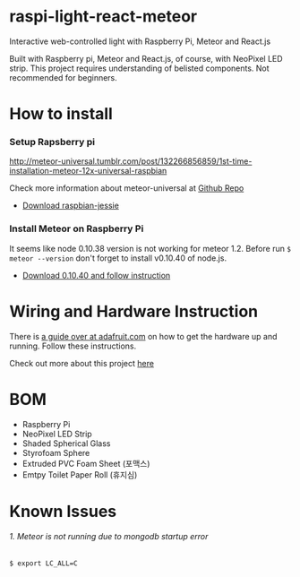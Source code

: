 # raspi-light-react-meteor
Interactive web-controlled light with Raspberry Pi, Meteor and React.js

Built with Raspberry pi, Meteor and React.js, of course, with NeoPixel LED strip. This project requires understanding of belisted components. Not recommended for beginners.

# How to install

### Setup Rapsberry pi

http://meteor-universal.tumblr.com/post/132266856859/1st-time-installation-meteor-12x-universal-raspbian

Check more information about meteor-universal at [Github Repo](https://github.com/4commerce-technologies-AG/meteor)

- [Download raspbian-jessie](https://www.raspberrypi.org/downloads/raspbian/)

### Install Meteor on Raspberry Pi

It seems like node 0.10.38 version is not working for meteor 1.2. Before run ```$ meteor --version``` don't forget to install v0.10.40 of node.js.

- [Download 0.10.40 and follow instruction](http://conoroneill.net/node-v01040-and-v0127-for-arm-v7-raspberry-pi-2-banana-pi-odroid-c1-available/)


# Wiring and Hardware Instruction

There is [a guide over at adafruit.com](https://learn.adafruit.com/neopixels-on-raspberry-pi) on how to get the hardware up and running. Follow these instructions.

Check out more about this project [here](https://github.com/raspberry-node/node-rpi-ws281x-native)

# BOM
- Raspberry Pi
- NeoPixel LED Strip
- Shaded Spherical Glass
- Styrofoam Sphere
- Extruded PVC Foam Sheet (포맥스)
- Emtpy Toilet Paper Roll (휴지심)

# Known Issues

###### 1. Meteor is not running due to mongodb startup error
```
$ export LC_ALL=C
```
